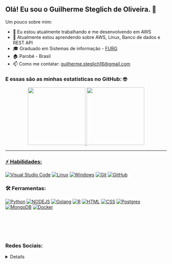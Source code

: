 ## Olá! Eu sou o Guilherme Steglich de Oliveira. 👋 
Um pouco sobre mim:

- 🔭 Eu estou atualmente trabalhando e me desenvolvendo em AWS
- 🌱 Atualmente estou aprendendo sobre AWS, Linux, Banco de dados e REST API
- 🎓 Graduado em Sistemas de informação - [FURG](https://furg.br/)
- 🏠 Parobé - Brasil
- 📫 Como me contatar: guilherme.steglich16@gmail.com

### E essas são as minhas estatísticas no GitHub: 🤓
<div align="center">
  <a href="https://github.com/guisteglich">
  <img height="180em" src="https://github-readme-stats-guisteglich.vercel.app/api?username=guisteglich&show_icons=true&theme=dark&include_all_commits=true&count_private=true"/>
  <img height="180em" src="https://github-readme-stats-guisteglich.vercel.app/api/top-langs/?username=guisteglich&layout=compact&langs_count=7&theme=dark"/>
</div>
  
-----

<!-- ### Linguagens e ferramentas utilizadas:

<img align="left" alt="Python" width="26px" src="https://raw.githubusercontent.com/github/explore/80688e429a7d4ef2fca1e82350fe8e3517d3494d/topics/python/python.png" /> 
<img align="left" alt="Golang" width="26px" src="https://raw.githubusercontent.com/github/explore/80688e429a7d4ef2fca1e82350fe8e3517d3494d/topics/go/go.png" />
<img align="left" alt="NODEJS" width="26px" 
src="https://raw.githubusercontent.com/github/explore/80688e429a7d4ef2fca1e82350fe8e3517d3494d/topics/nodejs/nodejs.png" />
<img align="left" alt="HTML5" width="26px" src="https://raw.githubusercontent.com/github/explore/80688e429a7d4ef2fca1e82350fe8e3517d3494d/topics/html/html.png" />
<img align="left" alt="CSS3" width="26px" src="https://raw.githubusercontent.com/github/explore/80688e429a7d4ef2fca1e82350fe8e3517d3494d/topics/css/css.png" />
<img align="left" alt="R" width="26px" 
src="https://raw.githubusercontent.com/github/explore/80688e429a7d4ef2fca1e82350fe8e3517d3494d/topics/r/r.png" /> 

<img align="left" alt="Visual Studio Code" width="26px" src="https://raw.githubusercontent.com/github/explore/80688e429a7d4ef2fca1e82350fe8e3517d3494d/topics/visual-studio-code/visual-studio-code.png" />  
<img align="left" alt="Git" width="26px" src="https://raw.githubusercontent.com/github/explore/80688e429a7d4ef2fca1e82350fe8e3517d3494d/topics/git/git.png" />
<img align="left" alt="GitHub" width="26px" src="https://raw.githubusercontent.com/github/explore/78df643247d429f6cc873026c0622819ad797942/topics/github/github.png" />
<img align="left" alt="Docker" width="26px" src="https://raw.githubusercontent.com/github/explore/78df643247d429f6cc873026c0622819ad797942/topics/docker/docker.png" />
<img align="left" alt="Terminal" width="26px" src="https://raw.githubusercontent.com/github/explore/80688e429a7d4ef2fca1e82350fe8e3517d3494d/topics/terminal/terminal.png" />
 -->
  
### ⚡ Habilidades:
<a href="#"><img alt="Visual Studio Code" src="https://img.shields.io/badge/Visual%20Studio%20Code-0078d7.svg?logo=visual-studio-code&logoColor=white"></a>
<a href="#"><img alt="Linux" src="https://img.shields.io/badge/-Linux-FCC624?&logo=linux&logoColor=white"></a>
<a href="#"><img alt="Windows" src="https://img.shields.io/badge/-Windows-lightgrey?&logo=windows&logoColor=white"></a>
<a href="#"><img alt="Git" src="https://img.shields.io/badge/-Git-F05032?&logo=git&logoColor=white"></a>
<a href="#"><img alt="GitHub" src="https://img.shields.io/badge/-GitHub-181717?&logo=GitHub&logoColor=white"></a>
 

### 🛠 Ferramentas:
  <a href="https://github.com/search?q=user%3ADenverCoder1+language%3Apython"><img alt="Python" src="https://img.shields.io/badge/Python-14354C.svg?logo=python"></a>
<a href="https://github.com/search?q=user%3ADenverCoder1+language%3Apython"><img alt="NODEJS" src="https://img.shields.io/badge/Node.js-43853D?logo=node.js&logoColor=white"></a>
<a href="https://github.com/search?q=user%3ADenverCoder1+language%3Agolang"><img alt="Golang" src="https://img.shields.io/badge/-Golang-00ADD8?style=flat-square&logo=go&logoColor=ffffff"></a>
<a href="https://github.com/search?q=user%3ADenverCoder1+language%3Ar"><img alt="R" src="https://img.shields.io/badge/R-276DC3.svg?logo=r&logoColor=white"></a>
<a href="https://github.com/search?q=user%3ADenverCoder1+language%3Ahtml"><img alt="HTML" src="https://img.shields.io/badge/HTML-E34F26.svg?logo=html5&logoColor=white"></a>
<a href="https://github.com/search?q=user%3ADenverCoder1+language%3Acss"><img alt="CSS" src="https://img.shields.io/badge/CSS-1572B6.svg?logo=css3&logoColor=white"></a>
<a href="https://github.com/search?q=user%3ADenverCoder1+language%3Apostgresql"><img alt="Postgres" src="https://custom-icon-badges.herokuapp.com/badge/PostgreSQL-025E8C.svg?logo=postgresql&logoColor=white"></a>
<a href="#"><img alt="MongoDB" src="https://img.shields.io/badge/MONGODB-47A248.svg?&style=flat&logo=mongodb&logoColor=white"></a>
<a href="#"><img alt="Docker" src="https://img.shields.io/badge/-Docker-2496ED?&logo=docker&logoColor=white"></a>
<!-- <a href="https://github.com/search?q=user%3ADenverCoder1+language%3Asql"><img alt="SQL" src="https://custom-icon-badges.herokuapp.com/badge/SQL-025E8C.svg?logo=database&logoColor=white"></a> -->
<!-- <a href="#"><img alt="Flask" src="https://img.shields.io/badge/-Flask-000000?style=flat-square&logo=Flask&logoColor=ffffff"></a> -->
<!-- <a href="#"><img alt="AWS" src="https://img.shields.io/badge/-AWS-000?&logo=Amazon-AWS&logoColor=F90"></a> -->
  
 
<br><br>
-----
### Redes Sociais: 
<details>

 <div> 
   <a href = "mailto:guilherme.steglich16@gmail.com"><img src="https://img.shields.io/badge/-Gmail-%23333?style=for-the-badge&logo=gmail&logoColor=white" target="_blank"></a>
   <a href="https://www.linkedin.com/in/guilherme-steglich/" target="_blank"><img src="https://img.shields.io/badge/-LinkedIn-%230077B5?style=for-the-badge&logo=linkedin&logoColor=white" target="_blank"></a>
  <a href="https://instagram.com/gui_steglich" target="_blank"><img src="https://img.shields.io/badge/-Instagram-%23E4405F?style=for-the-badge&logo=instagram&logoColor=white" target="_blank"></a>
  
    
</div>
 
</details>
